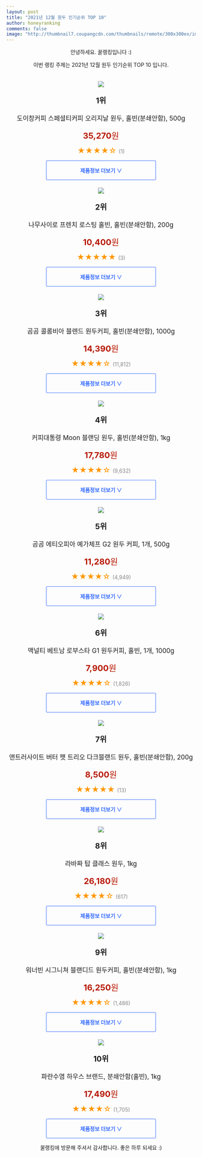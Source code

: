 ```yaml
--- 
layout: post 
title: "2021년 12월 원두 인기순위 TOP 10" 
author: honeyranking 
comments: false 
image: "http://thumbnail7.coupangcdn.com/thumbnails/remote/300x300ex/image/retail/images/2021/11/04/17/9/6b7bf91b-601e-4cb0-b41a-9b99bdc49650.jpeg" 
--- 
```

<p style="text-align: center;">안녕하세요. 꿀랭킹입니다 :)</p> <p style="text-align: center;">이번 랭킹 주제는 2021년 12월 원두 인기순위 TOP 10 입니다.</p><center><img src="http://thumbnail7.coupangcdn.com/thumbnails/remote/300x300ex/image/retail/images/2021/11/04/17/9/6b7bf91b-601e-4cb0-b41a-9b99bdc49650.jpeg" style="margin-top:20px" /></center> <p style="text-align: center; font-size: 20px"><b>1위</b></p> <p style="text-align: center; font-size: 17px">도이창커피 스페셜티커피 오리지날 원두, 홀빈(분쇄안함), 500g</p> <p style="text-align: center;"><span style="color: #b61800; font-size: 22px;"><b>35,270</b>원</span></p> <p style="text-align: center;"><span style="color: #ff9600; font-size: 20px;">★★★★☆ </span><span style="color: #878787;">(1)</span></p> <center><a href="https://link.coupang.com/a/hPnTx"> <div style="font-size: 14px; display: inline-block; padding: 15px 90px; color: #346aff; border-radius: 2px; border: 1px solid #346aff; cursor: pointer;"><b>제품정보 더보기 &or;</b></div> </a></center><center><img src="http://thumbnail10.coupangcdn.com/thumbnails/remote/300x300ex/image/retail/images/2021/07/22/19/5/96f55c38-b49f-401f-ad02-6c3ea9c897ab.jpg" style="margin-top:20px" /></center> <p style="text-align: center; font-size: 20px"><b>2위</b></p> <p style="text-align: center; font-size: 17px">나무사이로 프렌치 로스팅 홀빈, 홀빈(분쇄안함), 200g</p> <p style="text-align: center;"><span style="color: #b61800; font-size: 22px;"><b>10,400</b>원</span></p> <p style="text-align: center;"><span style="color: #ff9600; font-size: 20px;">★★★★★ </span><span style="color: #878787;">(3)</span></p> <center><a href="https://link.coupang.com/a/hPnTz"> <div style="font-size: 14px; display: inline-block; padding: 15px 90px; color: #346aff; border-radius: 2px; border: 1px solid #346aff; cursor: pointer;"><b>제품정보 더보기 &or;</b></div> </a></center><center><img src="http://thumbnail10.coupangcdn.com/thumbnails/remote/300x300ex/image/retail/images/623219064569133-3c854986-7638-412b-ae7e-e963b614e399.jpg" style="margin-top:20px" /></center> <p style="text-align: center; font-size: 20px"><b>3위</b></p> <p style="text-align: center; font-size: 17px">곰곰 콜롬비아 블렌드 원두커피, 홀빈(분쇄안함), 1000g</p> <p style="text-align: center;"><span style="color: #b61800; font-size: 22px;"><b>14,390</b>원</span></p> <p style="text-align: center;"><span style="color: #ff9600; font-size: 20px;">★★★★☆ </span><span style="color: #878787;">(11,812)</span></p> <center><a href="https://link.coupang.com/a/hPnTA"> <div style="font-size: 14px; display: inline-block; padding: 15px 90px; color: #346aff; border-radius: 2px; border: 1px solid #346aff; cursor: pointer;"><b>제품정보 더보기 &or;</b></div> </a></center><center><img src="http://thumbnail6.coupangcdn.com/thumbnails/remote/300x300ex/image/retail/images/11974208090703-f7439da7-d615-4f0d-a3c7-564acf4e1f31.jpg" style="margin-top:20px" /></center> <p style="text-align: center; font-size: 20px"><b>4위</b></p> <p style="text-align: center; font-size: 17px">커피대통령 Moon 블랜딩 원두, 홀빈(분쇄안함), 1kg</p> <p style="text-align: center;"><span style="color: #b61800; font-size: 22px;"><b>17,780</b>원</span></p> <p style="text-align: center;"><span style="color: #ff9600; font-size: 20px;">★★★★☆ </span><span style="color: #878787;">(9,632)</span></p> <center><a href="https://link.coupang.com/a/hPnTB"> <div style="font-size: 14px; display: inline-block; padding: 15px 90px; color: #346aff; border-radius: 2px; border: 1px solid #346aff; cursor: pointer;"><b>제품정보 더보기 &or;</b></div> </a></center><center><img src="http://thumbnail9.coupangcdn.com/thumbnails/remote/300x300ex/image/retail/images/623275045761417-77b1103e-b189-434a-a501-5593bf426ec8.jpg" style="margin-top:20px" /></center> <p style="text-align: center; font-size: 20px"><b>5위</b></p> <p style="text-align: center; font-size: 17px">곰곰 에티오피아 예가체프 G2 원두 커피, 1개, 500g</p> <p style="text-align: center;"><span style="color: #b61800; font-size: 22px;"><b>11,280</b>원</span></p> <p style="text-align: center;"><span style="color: #ff9600; font-size: 20px;">★★★★☆ </span><span style="color: #878787;">(4,949)</span></p> <center><a href="https://link.coupang.com/a/hPnTC"> <div style="font-size: 14px; display: inline-block; padding: 15px 90px; color: #346aff; border-radius: 2px; border: 1px solid #346aff; cursor: pointer;"><b>제품정보 더보기 &or;</b></div> </a></center><center><img src="http://thumbnail8.coupangcdn.com/thumbnails/remote/300x300ex/image/retail/images/70087603692645-b2814354-4c93-48a8-b62c-4e315343d4df.jpg" style="margin-top:20px" /></center> <p style="text-align: center; font-size: 20px"><b>6위</b></p> <p style="text-align: center; font-size: 17px">맥널티 베트남 로부스타 G1 원두커피, 홀빈, 1개, 1000g</p> <p style="text-align: center;"><span style="color: #b61800; font-size: 22px;"><b>7,900</b>원</span></p> <p style="text-align: center;"><span style="color: #ff9600; font-size: 20px;">★★★★☆ </span><span style="color: #878787;">(1,826)</span></p> <center><a href="https://link.coupang.com/a/hPnTD"> <div style="font-size: 14px; display: inline-block; padding: 15px 90px; color: #346aff; border-radius: 2px; border: 1px solid #346aff; cursor: pointer;"><b>제품정보 더보기 &or;</b></div> </a></center><center><img src="http://thumbnail6.coupangcdn.com/thumbnails/remote/300x300ex/image/retail/images/2021/07/22/15/5/7f8b68f7-a258-4efe-b6d2-66769cfe497b.jpg" style="margin-top:20px" /></center> <p style="text-align: center; font-size: 20px"><b>7위</b></p> <p style="text-align: center; font-size: 17px">앤트러사이트 버터 팻 트리오 다크블랜드 원두, 홀빈(분쇄안함), 200g</p> <p style="text-align: center;"><span style="color: #b61800; font-size: 22px;"><b>8,500</b>원</span></p> <p style="text-align: center;"><span style="color: #ff9600; font-size: 20px;">★★★★★ </span><span style="color: #878787;">(13)</span></p> <center><a href="https://link.coupang.com/a/hPnTE"> <div style="font-size: 14px; display: inline-block; padding: 15px 90px; color: #346aff; border-radius: 2px; border: 1px solid #346aff; cursor: pointer;"><b>제품정보 더보기 &or;</b></div> </a></center><center><img src="http://thumbnail7.coupangcdn.com/thumbnails/remote/300x300ex/image/retail/images/95760539350616-d3bafd28-4901-47a1-9f7e-24740fee4c48.png" style="margin-top:20px" /></center> <p style="text-align: center; font-size: 20px"><b>8위</b></p> <p style="text-align: center; font-size: 17px">라바짜 탑 클래스 원두, 1kg</p> <p style="text-align: center;"><span style="color: #b61800; font-size: 22px;"><b>26,180</b>원</span></p> <p style="text-align: center;"><span style="color: #ff9600; font-size: 20px;">★★★★☆ </span><span style="color: #878787;">(617)</span></p> <center><a href="https://link.coupang.com/a/hPnTF"> <div style="font-size: 14px; display: inline-block; padding: 15px 90px; color: #346aff; border-radius: 2px; border: 1px solid #346aff; cursor: pointer;"><b>제품정보 더보기 &or;</b></div> </a></center><center><img src="http://thumbnail7.coupangcdn.com/thumbnails/remote/300x300ex/image/retail/images/253233120006609-950694b4-918a-4a8e-9ec6-eed13e6e4025.png" style="margin-top:20px" /></center> <p style="text-align: center; font-size: 20px"><b>9위</b></p> <p style="text-align: center; font-size: 17px">워너빈 시그니쳐 블랜디드 원두커피, 홀빈(분쇄안함), 1kg</p> <p style="text-align: center;"><span style="color: #b61800; font-size: 22px;"><b>16,250</b>원</span></p> <p style="text-align: center;"><span style="color: #ff9600; font-size: 20px;">★★★★☆ </span><span style="color: #878787;">(1,486)</span></p> <center><a href="https://link.coupang.com/a/hPnTG"> <div style="font-size: 14px; display: inline-block; padding: 15px 90px; color: #346aff; border-radius: 2px; border: 1px solid #346aff; cursor: pointer;"><b>제품정보 더보기 &or;</b></div> </a></center><center><img src="http://thumbnail6.coupangcdn.com/thumbnails/remote/300x300ex/image/retail/images/2020/09/21/16/5/7e022a85-2eb8-478b-8e27-c19f4198eec4.jpg" style="margin-top:20px" /></center> <p style="text-align: center; font-size: 20px"><b>10위</b></p> <p style="text-align: center; font-size: 17px">파란수염 하우스 브랜드, 분쇄안함(홀빈), 1kg</p> <p style="text-align: center;"><span style="color: #b61800; font-size: 22px;"><b>17,490</b>원</span></p> <p style="text-align: center;"><span style="color: #ff9600; font-size: 20px;">★★★★☆ </span><span style="color: #878787;">(1,705)</span></p> <center><a href="https://link.coupang.com/a/hPnTH"> <div style="font-size: 14px; display: inline-block; padding: 15px 90px; color: #346aff; border-radius: 2px; border: 1px solid #346aff; cursor: pointer;"><b>제품정보 더보기 &or;</b></div> </a></center> <p style="text-align: center;">꿀랭킹에 방문해 주셔서 감사합니다. 좋은 하루 되세요 :)</p>

